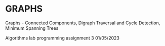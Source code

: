 # GRAPHS
Graphs - Connected Components, Digraph Traversal and Cycle Detection, Minimum Spanning Trees

Algorithms lab programming assignment 3 01/05/2023
